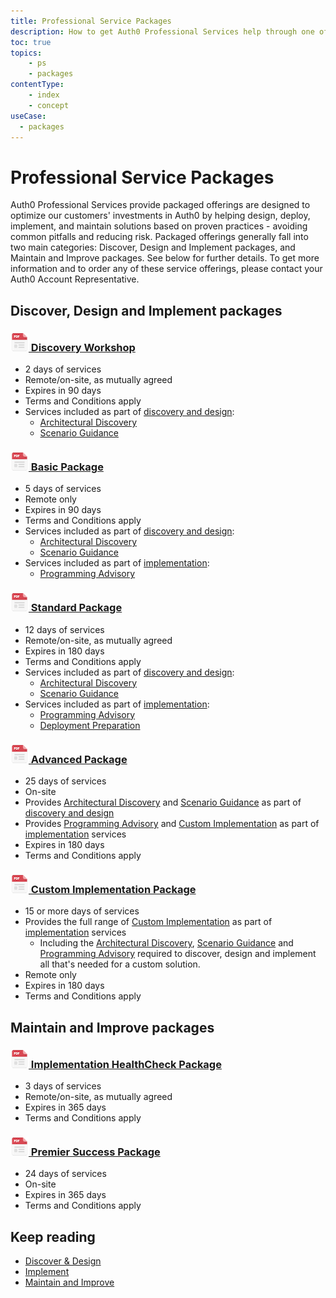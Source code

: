 ```yaml
---
title: Professional Service Packages
description: How to get Auth0 Professional Services help through one of our many packaged offerings
toc: true
topics:
    - ps
    - packages
contentType: 
    - index
    - concept
useCase:
  - packages
---
```

# Professional Service Packages

Auth0 Professional Services provide packaged offerings are designed to optimize our customers' investments in Auth0 by helping design, deploy, implement, and maintain solutions based on proven practices - avoiding common pitfalls and reducing risk. Packaged offerings generally fall into two main categories: Discover, Design and Implement packages, and Maintain and Improve packages. See below for further details. To get more information and to order any of these service offerings, please contact your Auth0 Account Representative.

## Discover, Design and Implement packages

<h3 class="anchor-heading">
	<span class="anchor"><i class="icon icon-budicon-345"></i></span>
	<a data-trackOutbound href="/media/articles/services/Auth0-Services-Discovery-Workshop.pdf">
		<img src="/media/articles/services/file_type_icons-04.png" alt="">&nbsp;Discovery Workshop</a>
</h3>

* 2 days of services
* Remote/on-site, as mutually agreed
* Expires in 90 days
* Terms and Conditions apply
* Services included as part of [discovery and design](/services/discover-and-design):
  * [Architectural Discovery](/services/discover-and-design#architectural-discovery)
  * [Scenario Guidance](/services/discover-and-design#scenario-guidance)

<h3 class="anchor-heading">
	<span class="anchor"><i class="icon icon-budicon-345"></i></span>
	<a data-trackOutbound href="/media/articles/services/Auth0-Services-Basic.pdf">
		<img src="/media/articles/services/file_type_icons-04.png" alt="">&nbsp;Basic Package</a>
</h3>

* 5 days of services
* Remote only
* Expires in 90 days
* Terms and Conditions apply
* Services included as part of [discovery and design](/services/discover-and-design):
  * [Architectural Discovery](/services/discover-and-design#architectural-discovery)
  * [Scenario Guidance](/services/discover-and-design#scenario-guidance)
* Services included as part of [implementation](/services/implement):
  * [Programming Advisory](/services/implement#programming-advisory)


<h3 class="anchor-heading">
	<span class="anchor"><i class="icon icon-budicon-345"></i></span>
	<a data-trackOutbound href="/media/articles/services/Auth0-Services-Standard.pdf">
		<img src="/media/articles/services/file_type_icons-04.png" alt="">&nbsp;Standard Package</a>
</h3>

* 12 days of services
* Remote/on-site, as mutually agreed
* Expires in 180 days
* Terms and Conditions apply
* Services included as part of [discovery and design](/services/discover-and-design):
  * [Architectural Discovery](/services/discover-and-design#architectural-discovery)
  * [Scenario Guidance](/services/discover-and-design#scenario-guidance)
* Services included as part of [implementation](/services/implement):
  * [Programming Advisory](/services/implement#programming-advisory)
  * [Deployment Preparation](/services/implement#deployment-preparation)

<h3 class="anchor-heading">
	<span class="anchor"><i class="icon icon-budicon-345"></i></span>
	<a data-trackOutbound href="/media/articles/services/Auth0-Services-Advanced.pdf">
		<img src="/media/articles/services/file_type_icons-04.png" alt="">&nbsp;Advanced Package</a>
</h3>

* 25 days of services
* On-site
* Provides [Architectural Discovery](/services/discover-and-design#architectural-discovery) and [Scenario Guidance](/services/discover-and-design#scenario-guidance) as part of [discovery and design](/services/discover-and-design)
* Provides [Programming Advisory](/services/implement#programming-advisory) and [Custom Implementation](/services/implement#custom-implementation) as part of [implementation](/services/implement) services
* Expires in 180 days
* Terms and Conditions apply

<h3 class="anchor-heading">
	<span class="anchor"><i class="icon icon-budicon-345"></i></span>
	<a data-trackOutbound href="/media/articles/services/Auth0-Services-Custom-Implementation.pdf">
		<img src="/media/articles/services/file_type_icons-04.png" alt="">&nbsp;Custom Implementation Package</a>
</h3>

* 15 or more days of services
* Provides the full range of [Custom Implementation](/services/implement#custom-implementation) as part of [implementation](/services/implement) services
  * Including the [Architectural Discovery](/services/discover-and-design#architectural-discovery), [Scenario Guidance](/services/discover-and-design#scenario-guidance) and [Programming Advisory](/services/implement#programming-advisory) required to discover, design and implement all that's needed for a custom solution.
* Remote only
* Expires in 180 days
* Terms and Conditions apply

## Maintain and Improve packages

<h3 class="anchor-heading">
	<span class="anchor"><i class="icon icon-budicon-345"></i></span>
	<a data-trackOutbound href="/media/articles/services/Auth0-Services-HealthCheck.pdf">
		<img src="/media/articles/services/file_type_icons-04.png" alt="">&nbsp;Implementation HealthCheck Package</a>
</h3>

 * 3 days of services
 * Remote/on-site, as mutually agreed
 * Expires in 365 days
 * Terms and Conditions apply

<h3 class="anchor-heading">
	<span class="anchor"><i class="icon icon-budicon-345"></i></span>
	<a data-trackOutbound href="/media/articles/services/Auth0-Services-Premier-Success.pdf">
		<img src="/media/articles/services/file_type_icons-04.png" alt="">&nbsp;Premier Success Package</a>
</h3>

* 24 days of services
* On-site
* Expires in 365 days
* Terms and Conditions apply

## Keep reading

* [Discover & Design](/services/discover-and-design)
* [Implement](/services/implement)
* [Maintain and Improve](/services/maintain-and-improve)
